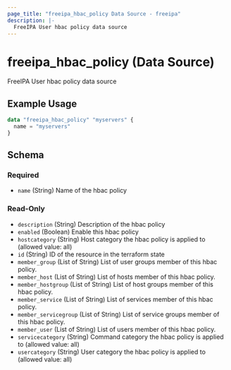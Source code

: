 ```yaml
---
page_title: "freeipa_hbac_policy Data Source - freeipa"
description: |-
  FreeIPA User hbac policy data source
---
```


# freeipa_hbac_policy (Data Source)

FreeIPA User hbac policy data source


## Example Usage

```terraform
data "freeipa_hbac_policy" "myservers" {
  name = "myservers"
}
```


<!-- schema generated by tfplugindocs -->
## Schema

### Required

- `name` (String) Name of the hbac policy

### Read-Only

- `description` (String) Description of the hbac policy
- `enabled` (Boolean) Enable this hbac policy
- `hostcategory` (String) Host category the hbac policy is applied to (allowed value: all)
- `id` (String) ID of the resource in the terraform state
- `member_group` (List of String) List of user groups member of this hbac policy.
- `member_host` (List of String) List of hosts member of this hbac policy.
- `member_hostgroup` (List of String) List of host groups member of this hbac policy.
- `member_service` (List of String) List of services member of this hbac policy.
- `member_servicegroup` (List of String) List of service groups member of this hbac policy.
- `member_user` (List of String) List of users member of this hbac policy.
- `servicecategory` (String) Command category the hbac policy is applied to (allowed value: all)
- `usercategory` (String) User category the hbac policy is applied to (allowed value: all)
